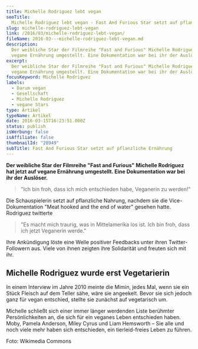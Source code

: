```yaml
---
title: Michelle Rodriguez lebt vegan
seoTitle:
  Michelle Rodriguez lebt vegan - Fast And Furious Star setzt auf pflanzlich
slug: michelle-rodriguez-lebt-vegan
link: /2016/03/michelle-rodriguez-lebt-vegan/
fileName: 2016-03---michelle-rodriguez-lebt-vegan.md
description:
  Der weibliche Star der Filmreihe "Fast and Furious" Michelle Rodriguez hat auf
  vegane Ernährung umgestellt. Eine Dokumentation war bei ihr der Auslöser.
excerpt:
  Der weibliche Star der Filmreihe "Fast and Furious" Michelle Rodriguez hat auf
  vegane Ernährung umgestellt. Eine Dokumentation war bei ihr der Auslöser.
focusKeyword: Michelle Rodriguez
labels:
  - Darum vegan
  - Gesellschaft
  - Michelle Rodriguez
  - vegane Stars
type: Artikel
typeName: Artikel
date: 2016-03-15T16:23:51.000Z
status: publish
isWerbung: false
isAffiliate: false
thumbnailId: "28949"
subTitle: Fast And Furious Star setzt auf pflanzliche Ernährung
---
```


<strong>Der weibliche Star der Filmreihe "Fast and Furious" Michelle Rodriguez
hat jetzt auf vegane Ernährung umgestellt. Eine Dokumentation war bei ihr der
Auslöser.</strong>

<blockquote>"Ich bin froh, dass ich mich entschieden habe, Veganerin zu werden!"</blockquote>

Die Schauspielerin setzt auf pflanzliche Nahrung, nachdem sie die
Vice-Dokumentation "Meat hooked and the end of water" gesehen hatte. Rodriguez
twitterte

<blockquote>"Es macht mich traurig, was in Mittelamerika los ist. Ich bin froh, dass ich jetzt Veganerin werde."</blockquote>

Ihre Ankündigung löste eine Welle positiver Feedbacks unter ihren
Twitter-Followern aus. Viele von ihnen zeigten ihre Solidarität und freuten sich
mit ihr.

## Michelle Rodriguez wurde erst Vegetarierin

In einem Interview im Jahre 2010 meinte die Mimin, jedes Mal, wenn sie ein Stück
Fleisch auf dem Teller sähe, wäre sie angeekelt. Bevor sie sich jedoch ganz für
vegan entschied, stellte sie zunächst auf vegetarisch um.

Michelle schließt sich einer immer länger werdenden Liste berühmter
Persönlichkeiten an, die sich für ein veganes Leben entschieden haben. Moby,
Pamela Anderson, Miley Cyrus und Liam Hemsworth – Sie alle und noch viele mehr
haben sich entschieden, ein tierleid-freies Leben zu führen.

Foto: Wikimedia Commons
